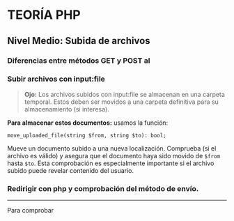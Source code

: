 # TEORÍA PHP

## Nivel Medio: Subida de archivos

### Diferencias entre métodos GET y POST al

### Subir archivos con input:file
> **Ojo:** Los archivos subidos con input:file se almacenan en una carpeta temporal. Estos deben ser movidos a una carpeta definitiva para su almacenamiento (si interesa).

**Para almacenar estos documentos:** usamos la función:

```move_uploaded_file(string $from, string $to): bool; ```

Mueve un documento subido a una nueva localización. Comprueba (si el archivo es válido) y asegura que el documento haya sido movido de `$from` hasta `$to`.
Esta comprobación es especialmente importante si el archivo subido puede revelar contenido del usuario.

### Redirigir con php y comprobación del método de envío.
---
Para comprobar 

